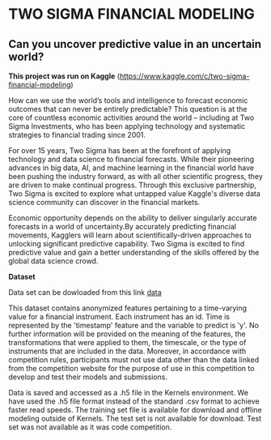# TWO SIGMA FINANCIAL MODELING 

## Can you uncover predictive value in an uncertain world?

**This project was run on Kaggle** (https://www.kaggle.com/c/two-sigma-financial-modeling)

How can we use the world’s tools and intelligence to forecast economic outcomes that can never be entirely predictable? This question is at the core of countless economic activities around the world – including at Two Sigma Investments, who has been applying technology and systematic strategies to financial trading since 2001.

For over 15 years, Two Sigma has been at the forefront of applying technology and data science to financial forecasts. While their pioneering advances in big data, AI, and machine learning in the financial world have been pushing the industry forward, as with all other scientific progress, they are driven to make continual progress. Through this exclusive partnership, Two Sigma is excited to explore what untapped value Kaggle's diverse data science community can discover in the financial markets.

Economic opportunity depends on the ability to deliver singularly accurate forecasts in a world of uncertainty.By accurately predicting financial movements, Kagglers will learn about scientifically-driven approaches to unlocking significant predictive capability. Two Sigma is excited to find predictive value and gain a better understanding of the skills offered by the global data science crowd.

**Dataset**

Data set can be dowloaded from this link [data](https://www.kaggle.com/c/two-sigma-financial-modeling/data)

This dataset contains anonymized features pertaining to a time-varying value for a financial instrument. Each instrument has an id. Time is represented by the 'timestamp' feature and the variable to predict is 'y'. No further information will be provided on the meaning of the features, the transformations that were applied to them, the timescale, or the type of instruments that are included in the data. Moreover, in accordance with competition rules, participants must not use data other than the data linked from the competition website for the purpose of use in this competition to develop and test their models and submissions.

Data is saved and accessed as a .h5 file in the Kernels environment. We have used the .h5 file format instead of the standard .csv format to achieve faster read speeds. The training set file is available for download and offline modeling outside of Kernels. The test set is not available for download. Test set was not available as it was code competition.
